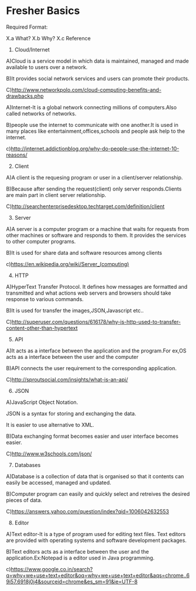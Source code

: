 # Fresher Basics

Required Format:

X.a What?
X.b Why?
X.c Reference 

1. Cloud/Internet

A)Cloud is a service model in which data is maintained, managed and made available to users over a network.

B)It provides social network services and users can promote their products.

C)http://www.networkpolo.com/cloud-computing-benefits-and-drawbacks.php

A)Internet-It is a global network connecting millions of computers.Also called networks of networks.

B)people use the internet to communicate with one another.It is used in many places like entertainment,offices,schools and people ask help to the internet.

c)http://internet.addictionblog.org/why-do-people-use-the-internet-10-reasons/
      
2. Client

A)A client is the requesing program or user in a client/server relationship.

B)Because after sending the request(client) only server responds.Clients are main part in client  server relationship.

C)http://searchenterprisedesktop.techtarget.com/definition/client

3. Server

A)A server is a computer program or a machine that waits for requests from other machines or software and responds to them.
It provides the services to other computer programs.

B)It is used for share data and software resources among clients

c)https://en.wikipedia.org/wiki/Server_(computing)

4. HTTP

A)HyperText Transfer Protocol.
It defines how messages are formatted and transmitted and what actions web servers and browsers should take response to various commands.

B)It is used for transfer the images,JSON,Javascript etc..

C)http://superuser.com/questions/616178/why-is-http-used-to-transfer-content-other-than-hypertext


5. API

A)It acts as a interface between the application and the program.For ex,OS acts as a interface between the user and the computer

B)API connects the user requirement to the corresponding application.

C)http://sproutsocial.com/insights/what-is-an-api/

6. JSON

A)JavaScript Object Notation.

JSON is a syntax for storing and exchanging the data.

It is easier to use alternative to XML.

B)Data exchanging format becomes easier and user interface becomes easier.

C)http://www.w3schools.com/json/

7. Databases

A)Database is a collection of data that is organised so that it contents can easily be accessed, managed and updated.

B)Computer program can easily and quickly select and retreives the desired pieces of data.

C)https://answers.yahoo.com/question/index?qid=1006042632553


8. Editor

A)Text editor-It is a type of program used for editing text files. Text editors are provided with operating systems and software development packages.

B)Text editors acts as a interface between the user and the application.Ex:Notepad is a editor used in Java programming.

c)https://www.google.co.in/search?q=why+we+use+text+editor&oq=why+we+use+text+editor&aqs=chrome..69i57.6918j0j4&sourceid=chrome&es_sm=91&ie=UTF-8